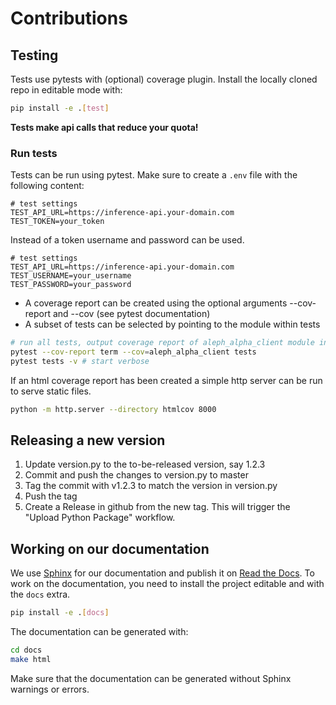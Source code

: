 # Contributions

## Testing

Tests use pytests with (optional) coverage plugin. Install the locally cloned repo in editable mode with:

```bash
pip install -e .[test]
```

**Tests make api calls that reduce your quota!**

### Run tests

Tests can be run using pytest. Make sure to create a `.env` file with the following content:

```env
# test settings
TEST_API_URL=https://inference-api.your-domain.com
TEST_TOKEN=your_token
```

Instead of a token username and password can be used.

```env
# test settings
TEST_API_URL=https://inference-api.your-domain.com
TEST_USERNAME=your_username
TEST_PASSWORD=your_password
```

- A coverage report can be created using the optional arguments --cov-report and --cov (see pytest documentation)
- A subset of tests can be selected by pointing to the module within tests

```bash
# run all tests, output coverage report of aleph_alpha_client module in terminal
pytest --cov-report term --cov=aleph_alpha_client tests
pytest tests -v # start verbose
```

If an html coverage report has been created a simple http server can be run to serve static files.

```bash
python -m http.server --directory htmlcov 8000
```

## Releasing a new version

1. Update version.py to the to-be-released version, say 1.2.3
2. Commit and push the changes to version.py to master
3. Tag the commit with v1.2.3 to match the version in version.py
4. Push the tag
5. Create a Release in github from the new tag. This will trigger the "Upload Python Package" workflow.

## Working on our documentation

We use [Sphinx](https://www.sphinx-doc.org/en/master/index.html) for our documentation and publish it on [Read the Docs](https://aleph-alpha-client.readthedocs.io/en/latest/).
To work on the documentation, you need to install the project editable and with the `docs` extra.

```bash
pip install -e .[docs]
```

The documentation can be generated with:

```bash
cd docs
make html
```

Make sure that the documentation can be generated without Sphinx warnings or errors.
